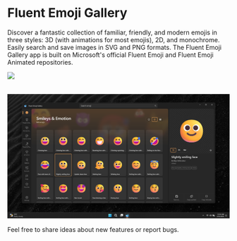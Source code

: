 # Fluent Emoji Gallery

Discover a fantastic collection of familiar, friendly, and modern emojis in three styles: 3D (with animations for most emojis), 2D, and monochrome. Easily search and save images in SVG and PNG formats. The Fluent Emoji Gallery app is built on Microsoft's official Fluent Emoji and Fluent Emoji Animated repositories.

<a href="https://apps.microsoft.com/detail/9n965r0g2snd?mode=full">
  <img src="https://get.microsoft.com/images/en-us%20light.svg" width="300"/>
</a>
<br><br>

![](images/Screenshot.png)  

Feel free to share ideas about new features or report bugs.
